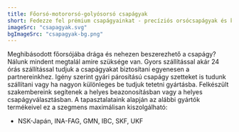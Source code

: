 ```yaml
---
title: Főorsó-motororsó-golyósorsó csapágyak
short: Fedezze fel prémium csapágyainkat - precíziós orsócsapágyak és különleges kerámiás csapágyak, minden igényt kielégítve!
imageSrc: "csapagyak.svg"
bgImageSrc: "csapagyak-bg.png"
---
```


Meghibásodott főorsójába drága és nehezen beszerezhető a csapágy? Nálunk mindent megtalál amire szüksége van. Gyors szállítással akár 24 órás szállítással tudjuk a csapágyakat biztosítani egyenesen a partnereinkhez. Igény szerint gyári párosítású csapágy szetteket is tudunk szállítani vagy ha nagyon különleges be tudjuk tetetni gyártásba. Felkészült szakembereink segítenek a helyes beazonosításban vagy a helyes csapágyválasztásban. A tapasztalataink alapján az alábbi gyártók termékeivel ez a szegmens maximálisan kiszolgálható:

- NSK-Japán, INA-FAG, GMN, IBC, SKF, UKF
